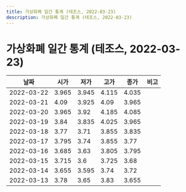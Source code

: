 ```yaml
---
title: 가상화폐 일간 통계 (테조스, 2022-03-23)
description: 가상화폐 일간 통계 (테조스, 2022-03-23)
---
```


가상화폐 일간 통계 (테조스, 2022-03-23)
===

|날짜|시가|저가|고가|종가|비고|
|--|--|--|--|--|--|
|2022-03-22|3.965|3.945|4.115|4.035|    |
|2022-03-21|4.09|3.925|4.09|3.965|    |
|2022-03-20|3.965|3.92|4.185|4.085|    |
|2022-03-19|3.84|3.835|4.025|3.965|    |
|2022-03-18|3.77|3.71|3.855|3.835|    |
|2022-03-17|3.795|3.74|3.855|3.77|    |
|2022-03-16|3.685|3.63|3.805|3.795|    |
|2022-03-15|3.715|3.6|3.725|3.68|    |
|2022-03-14|3.655|3.595|3.74|3.72|    |
|2022-03-13|3.78|3.65|3.83|3.655|    |

